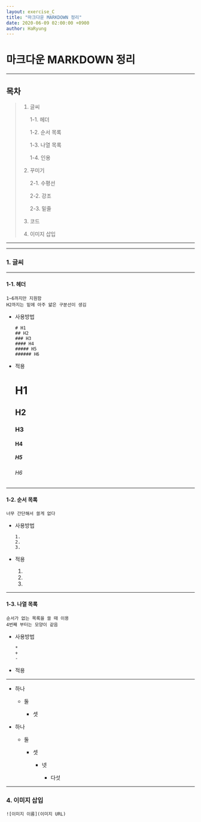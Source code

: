 ```yaml
---
layout: exercise_C
title: "마크다운 MARKDOWN 정리"
date: 2020-06-09 02:00:00 +0900
author: HaRyung
---
```




# 마크다운 MARKDOWN 정리

---

## 목차

> 1. 글씨
>
>    1-1. 헤더
>
>    1-2. 순서 목록
>
>    1-3. 나열 목록
>
>    1-4. 인용
>
> 2. 꾸미기
>
>    2-1. 수평선
>
>    2-2.  강조
>
>    2-3. 밑줄
>
> 3. 코드
>
> 4. 이미지 삽입

---

---



### 1. 글씨

---

#### 1-1. 헤더

```
1~6까지만 지원함
H2까지는 밑에 아주 얇은 구분선이 생김
```

+ 사용방법

  ```
  # H1 
  ## H2
  ### H3
  #### H4
  ##### H5
  ###### H6
  ```

* 적용

  # H1

  ## H2 

  ### H3

  #### H4

  ##### H5

  ###### H6

---

#### 1-2. 순서 목록

```
너무 간단해서 쓸게 없다
```

* 사용방법

  ```
  1.
  2.
  3.
  ```

* 적용

  1.

  2.

  3.

---

#### 1-3. 나열 목록

```
순서가 없는 목록을 쓸 때 이용
4번째 부터는 모양이 같음
```

* 사용방법

  ```
  *
  +
  -
  ```

* 적용

---

+ 하나

  + 둘

    + 셋

      

+ 하나

  + 둘

    + 셋

      + 넷

        + 다섯


---

### 4. 이미지 삽입

```
![이미지 이름](이미지 URL)
```

